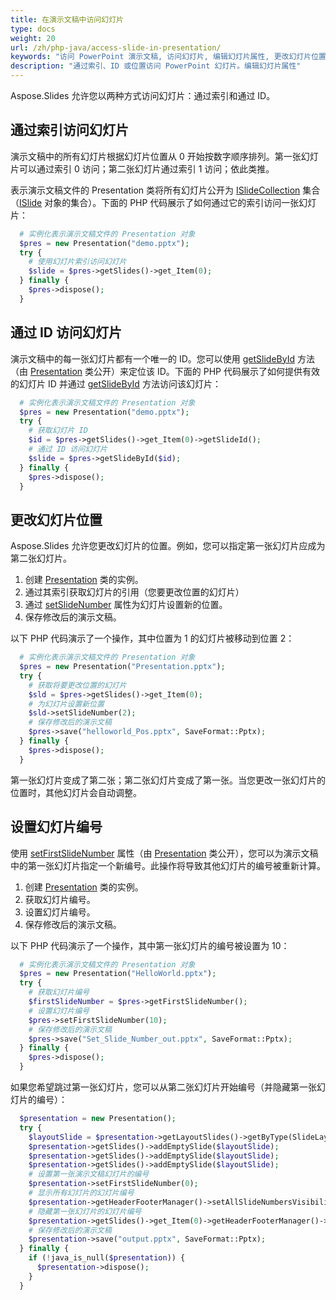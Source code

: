 ```yaml
---
title: 在演示文稿中访问幻灯片
type: docs
weight: 20
url: /zh/php-java/access-slide-in-presentation/
keywords: "访问 PowerPoint 演示文稿, 访问幻灯片, 编辑幻灯片属性, 更改幻灯片位置, 设置幻灯片编号, 索引, ID, 位置 Java, Aspose.Slides"
description: "通过索引、ID 或位置访问 PowerPoint 幻灯片。编辑幻灯片属性"
---
```


Aspose.Slides 允许您以两种方式访问幻灯片：通过索引和通过 ID。

## **通过索引访问幻灯片**

演示文稿中的所有幻灯片根据幻灯片位置从 0 开始按数字顺序排列。第一张幻灯片可以通过索引 0 访问；第二张幻灯片通过索引 1 访问；依此类推。

表示演示文稿文件的 Presentation 类将所有幻灯片公开为 [ISlideCollection](https://reference.aspose.com/slides/php-java/aspose.slides/islidecollection/) 集合（[ISlide](https://reference.aspose.com/slides/php-java/aspose.slides/islide/) 对象的集合）。下面的 PHP 代码展示了如何通过它的索引访问一张幻灯片：

```php
  # 实例化表示演示文稿文件的 Presentation 对象
  $pres = new Presentation("demo.pptx");
  try {
    # 使用幻灯片索引访问幻灯片
    $slide = $pres->getSlides()->get_Item(0);
  } finally {
    $pres->dispose();
  }
```

## **通过 ID 访问幻灯片**

演示文稿中的每一张幻灯片都有一个唯一的 ID。您可以使用 [getSlideById](https://reference.aspose.com/slides/php-java/aspose.slides/presentation/#getSlideById-long-) 方法（由 [Presentation](https://reference.aspose.com/slides/php-java/aspose.slides/presentation/) 类公开）来定位该 ID。下面的 PHP 代码展示了如何提供有效的幻灯片 ID 并通过 [getSlideById](https://reference.aspose.com/slides/php-java/aspose.slides/presentation/#getSlideById-long-) 方法访问该幻灯片：

```php
  # 实例化表示演示文稿文件的 Presentation 对象
  $pres = new Presentation("demo.pptx");
  try {
    # 获取幻灯片 ID
    $id = $pres->getSlides()->get_Item(0)->getSlideId();
    # 通过 ID 访问幻灯片
    $slide = $pres->getSlideById($id);
  } finally {
    $pres->dispose();
  }
```

## **更改幻灯片位置**

Aspose.Slides 允许您更改幻灯片的位置。例如，您可以指定第一张幻灯片应成为第二张幻灯片。

1. 创建 [Presentation](https://reference.aspose.com/slides/php-java/aspose.slides/presentation/) 类的实例。
2. 通过其索引获取幻灯片的引用（您要更改位置的幻灯片）
3. 通过 [setSlideNumber](https://reference.aspose.com/slides/php-java/aspose.slides/islide/#setSlideNumber-int-) 属性为幻灯片设置新的位置。
4. 保存修改后的演示文稿。

以下 PHP 代码演示了一个操作，其中位置为 1 的幻灯片被移动到位置 2：

```php
  # 实例化表示演示文稿文件的 Presentation 对象
  $pres = new Presentation("Presentation.pptx");
  try {
    # 获取将要更改位置的幻灯片
    $sld = $pres->getSlides()->get_Item(0);
    # 为幻灯片设置新位置
    $sld->setSlideNumber(2);
    # 保存修改后的演示文稿
    $pres->save("helloworld_Pos.pptx", SaveFormat::Pptx);
  } finally {
    $pres->dispose();
  }
```

第一张幻灯片变成了第二张；第二张幻灯片变成了第一张。当您更改一张幻灯片的位置时，其他幻灯片会自动调整。

## **设置幻灯片编号**

使用 [setFirstSlideNumber](https://reference.aspose.com/slides/php-java/aspose.slides/presentation/#setFirstSlideNumber-int-) 属性（由 [Presentation](https://reference.aspose.com/slides/php-java/aspose.slides/presentation/) 类公开），您可以为演示文稿中的第一张幻灯片指定一个新编号。此操作将导致其他幻灯片的编号被重新计算。

1. 创建 [Presentation](https://reference.aspose.com/slides/php-java/aspose.slides/presentation/) 类的实例。
2. 获取幻灯片编号。
3. 设置幻灯片编号。
4. 保存修改后的演示文稿。

以下 PHP 代码演示了一个操作，其中第一张幻灯片的编号被设置为 10：

```php
  # 实例化表示演示文稿文件的 Presentation 对象
  $pres = new Presentation("HelloWorld.pptx");
  try {
    # 获取幻灯片编号
    $firstSlideNumber = $pres->getFirstSlideNumber();
    # 设置幻灯片编号
    $pres->setFirstSlideNumber(10);
    # 保存修改后的演示文稿
    $pres->save("Set_Slide_Number_out.pptx", SaveFormat::Pptx);
  } finally {
    $pres->dispose();
  }
```

如果您希望跳过第一张幻灯片，您可以从第二张幻灯片开始编号（并隐藏第一张幻灯片的编号）：

```php
  $presentation = new Presentation();
  try {
    $layoutSlide = $presentation->getLayoutSlides()->getByType(SlideLayoutType::Blank);
    $presentation->getSlides()->addEmptySlide($layoutSlide);
    $presentation->getSlides()->addEmptySlide($layoutSlide);
    $presentation->getSlides()->addEmptySlide($layoutSlide);
    # 设置第一张演示文稿幻灯片的编号
    $presentation->setFirstSlideNumber(0);
    # 显示所有幻灯片的幻灯片编号
    $presentation->getHeaderFooterManager()->setAllSlideNumbersVisibility(true);
    # 隐藏第一张幻灯片的幻灯片编号
    $presentation->getSlides()->get_Item(0)->getHeaderFooterManager()->setSlideNumberVisibility(false);
    # 保存修改后的演示文稿
    $presentation->save("output.pptx", SaveFormat::Pptx);
  } finally {
    if (!java_is_null($presentation)) {
      $presentation->dispose();
    }
  }
```